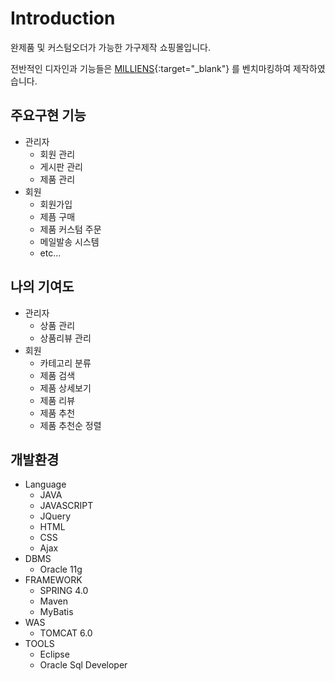 # Introduction
완제품 및 커스텀오더가 가능한 가구제작 쇼핑몰입니다.

전반적인 디자인과 기능들은 [MILLIENS](http://mosdesign.co.kr){:target="_blank"} 를 벤치마킹하여 제작하였습니다.

## 주요구현 기능
* 관리자
  * 회원 관리
  * 게시판 관리
  * 제품 관리
* 회원
  * 회원가입
  * 제픔 구매
  * 제품 커스텀 주문
  * 메일발송 시스템
  * etc...

## 나의 기여도
* 관리자
  * 상품 관리
  * 상품리뷰 관리
* 회원
  * 카테고리 분류
  * 제품 검색
  * 제품 상세보기
  * 제품 리뷰
  * 제품 추천
  * 제품 추천순 정렬

## 개발환경
* Language
  * JAVA
  * JAVASCRIPT
  * JQuery
  * HTML
  * CSS
  * Ajax
* DBMS
  * Oracle 11g
* FRAMEWORK
  * SPRING 4.0
  * Maven
  * MyBatis
* WAS
  * TOMCAT 6.0
* TOOLS
  * Eclipse
  * Oracle Sql Developer
